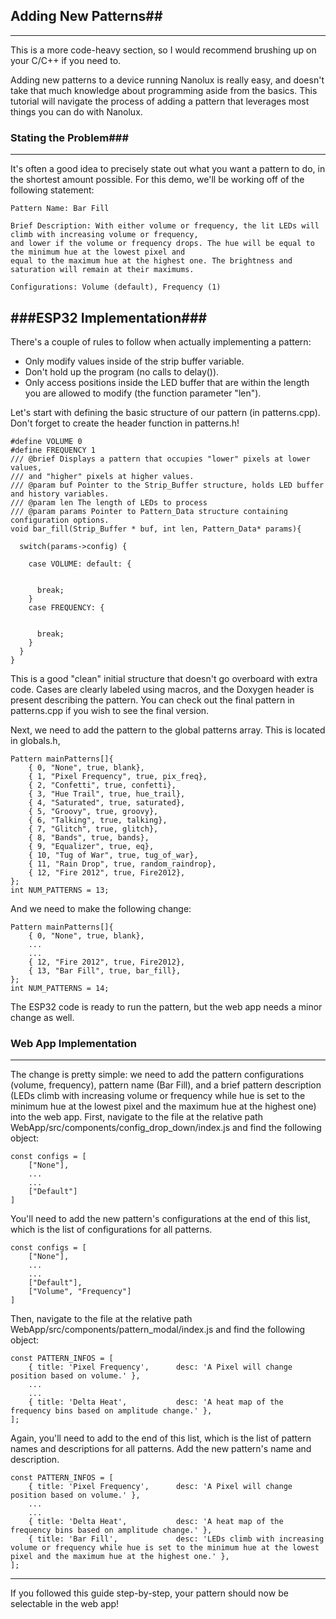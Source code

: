 ## Adding New Patterns##
---

This is a more code-heavy section, so I would recommend brushing up on your C/C++ if you need to.

Adding new patterns to a device running Nanolux is really easy, and doesn't take that much knowledge about programming aside from the basics. This tutorial will navigate the process of adding a pattern that leverages most things you can do with Nanolux.

### Stating the Problem###

---

It's often a good idea to precisely state out what you want a pattern to do, in the shortest amount possible. For this demo, we'll be working off of the following statement:

	Pattern Name: Bar Fill

	Brief Description: With either volume or frequency, the lit LEDs will climb with increasing volume or frequency,
	and lower if the volume or frequency drops. The hue will be equal to the minimum hue at the lowest pixel and
	equal to the maximum hue at the highest one. The brightness and saturation will remain at their maximums.

	Configurations: Volume (default), Frequency (1)

###ESP32 Implementation###
---
There's a couple of rules to follow when actually implementing a pattern:

-  Only modify values inside of the strip buffer variable.
-  Don't hold up the program (no calls to delay()).
-  Only access positions inside the LED buffer that are within the length you are allowed to modify (the function parameter "len").

Let's start with defining the basic structure of our pattern (in patterns.cpp). Don't forget to create the header function in patterns.h!

	#define VOLUME 0
	#define FREQUENCY 1
	/// @brief Displays a pattern that occupies "lower" pixels at lower values,
	/// and "higher" pixels at higher values.
	/// @param buf Pointer to the Strip_Buffer structure, holds LED buffer and history variables.
	/// @param len The length of LEDs to process
	/// @param params Pointer to Pattern_Data structure containing configuration options.
	void bar_fill(Strip_Buffer * buf, int len, Pattern_Data* params){
	
	  switch(params->config) {
	
	    case VOLUME: default: {
	
	
	      break;
	    }
	    case FREQUENCY: {
	
	
	      break;
	    }
	  }
	}

This is a good "clean" initial structure that doesn't go overboard with extra code. Cases are clearly labeled using macros, and the Doxygen header is present describing the pattern. You can check out the final pattern in patterns.cpp if you wish to see the final version.

Next, we need to add the pattern to the global patterns array. This is located in globals.h,

	Pattern mainPatterns[]{
	    { 0, "None", true, blank},
	    { 1, "Pixel Frequency", true, pix_freq},
	    { 2, "Confetti", true, confetti},
	    { 3, "Hue Trail", true, hue_trail},
	    { 4, "Saturated", true, saturated},
	    { 5, "Groovy", true, groovy},
	    { 6, "Talking", true, talking},
	    { 7, "Glitch", true, glitch},
	    { 8, "Bands", true, bands},
	    { 9, "Equalizer", true, eq},
	    { 10, "Tug of War", true, tug_of_war},
	    { 11, "Rain Drop", true, random_raindrop},
	    { 12, "Fire 2012", true, Fire2012},
	};
	int NUM_PATTERNS = 13;

And we need to make the following change:

	Pattern mainPatterns[]{
		{ 0, "None", true, blank},
		...
		...
		{ 12, "Fire 2012", true, Fire2012},
    	{ 13, "Bar Fill", true, bar_fill},
	};
	int NUM_PATTERNS = 14;

The ESP32 code is ready to run the pattern, but the web app needs a minor change as well.

### Web App Implementation ###
---
The change is pretty simple: we need to add the pattern configurations (volume, frequency), pattern name (Bar Fill), and a brief pattern description (LEDs climb with increasing volume or frequency while hue is set to the minimum hue at the lowest pixel and the maximum hue at the highest one) into the web app. First, navigate to the file at the relative path WebApp/src/components/config\_drop\_down/index.js and find the following object:

    const configs = [
        ["None"],
        ...
		...
        ["Default"]
    ]

You'll need to add the new pattern's configurations at the end of this list, which is the list of configurations for all patterns.

    const configs = [
        ["None"],
        ...
		...
        ["Default"],
		["Volume", "Frequency"]
    ]

Then, navigate to the file at the relative path WebApp/src/components/pattern\_modal/index.js and find the following object:

	const PATTERN_INFOS = [
		{ title: 'Pixel Frequency',      desc: 'A Pixel will change position based on volume.' },
		...
		...
		{ title: 'Delta Heat',           desc: 'A heat map of the frequency bins based on amplitude change.' },
	];

Again, you'll need to add to the end of this list, which is the list of pattern names and descriptions for all patterns. Add the new pattern's name and description.

	const PATTERN_INFOS = [
		{ title: 'Pixel Frequency',      desc: 'A Pixel will change position based on volume.' },
		...
		...
		{ title: 'Delta Heat',           desc: 'A heat map of the frequency bins based on amplitude change.' },
		{ title: 'Bar Fill',             desc: 'LEDs climb with increasing volume or frequency while hue is set to the minimum hue at the lowest pixel and the maximum hue at the highest one.' },
	];

---

If you followed this guide step-by-step, your pattern should now be selectable in the web app!